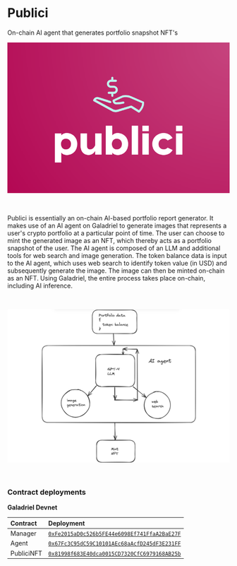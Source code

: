 # Publici
On-chain AI agent that generates portfolio snapshot NFT's

<p align="center">
 <img src="logo.png" />
</p>

<br/> 

Publici is essentially an on-chain AI-based portfolio report generator. It makes use of an AI agent on Galadriel to generate images that represents a user's crypto portfolio at a particular point of time. The user can choose to mint the generated image as an NFT, which thereby acts as a portfolio snapshot of the user. The AI agent is composed of an LLM and additional tools for web search and image generation. The token balance data is input to the AI agent, which uses web search to identify token value (in USD) and subsequently generate the image. The image can then be minted on-chain as an NFT. Using Galadriel, the entire process takes place on-chain, including AI inference.

<br/>

<p align="center">
 <img src="diagram.png" />
</p>

<br/> 

### Contract deployments

**Galadriel Devnet**

| Contract | Deployment  |
| :----- | :- |
| Manager  | [`0xFe2015aD0c526b5FE44e6098Ef741FfaA2BaE27F`](https://explorer.galadriel.com/address/0xFe2015aD0c526b5FE44e6098Ef741FfaA2BaE27F) |
| Agent | [`0x67Fc3C95dC59C10101AEc68aAcfD245dF3E231FF`](https://explorer.galadriel.com/address/0x67Fc3C95dC59C10101AEc68aAcfD245dF3E231FF)|
| PubliciNFT | [`0x81998f683E40dca0015CD7320CfC6979168AB25b`](https://explorer.galadriel.com/address/0x81998f683E40dca0015CD7320CfC6979168AB25b)|
